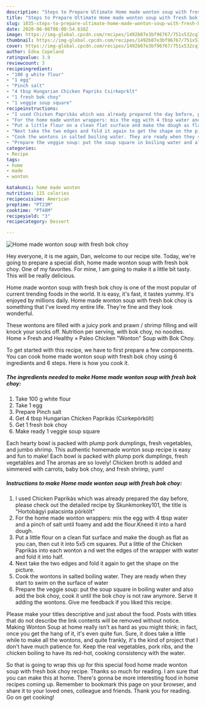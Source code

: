 ```yaml
---
description: "Steps to Prepare Ultimate Home made wonton soup with fresh bok choy"
title: "Steps to Prepare Ultimate Home made wonton soup with fresh bok choy"
slug: 1035-steps-to-prepare-ultimate-home-made-wonton-soup-with-fresh-bok-choy
date: 2020-06-06T06:00:54.638Z
image: https://img-global.cpcdn.com/recipes/1492b07e3bf96767/751x532cq70/home-made-wonton-soup-with-fresh-bok-choy-recipe-main-photo.jpg
thumbnail: https://img-global.cpcdn.com/recipes/1492b07e3bf96767/751x532cq70/home-made-wonton-soup-with-fresh-bok-choy-recipe-main-photo.jpg
cover: https://img-global.cpcdn.com/recipes/1492b07e3bf96767/751x532cq70/home-made-wonton-soup-with-fresh-bok-choy-recipe-main-photo.jpg
author: Edna Copeland
ratingvalue: 3.9
reviewcount: 3
recipeingredient:
- "100 g white flour"
- "1 egg"
- "Pinch salt"
- "4 tbsp Hungarian Chicken Papriks Csirkeprklt"
- "1 fresh bok choy"
- "1 veggie soup square"
recipeinstructions:
- "I used Chicken Paprikàs which was already prepared the day before, please check out the detailed recipe by Skunkmonkey101, the title is &#34;Hortobàgyi palacsinta pörkölt&#34;"
- "For the home made wonton wrappers: mix the egg with 4 tbsp water and a pinch of salt until foamy and add the flour.Kneed it into a hard dough."
- "Put a little flour on a clean flat surface and make the dough as flat as you can, then cut it into 5x5 cm squares. Put a little of the Chicken Paprikàs into each wonton a nd wet the edges of the wrapper with water and fold it into half."
- "Next take the two edges and fold it again to get the shape on the picture."
- "Cook the wontons in salted boiling water. They are ready when they start to swim on the surface of water"
- "Prepare the veggie soup: put the soup square in boiling water and also add the bok choy, cook it until the bok choy is not raw anymore. Serve it adding the wontons. Give me feedback if you liked this recipe."
categories:
- Recipe
tags:
- home
- made
- wonton

katakunci: home made wonton 
nutrition: 115 calories
recipecuisine: American
preptime: "PT23M"
cooktime: "PT48M"
recipeyield: "3"
recipecategory: Dessert

---
```



![Home made wonton soup with fresh bok choy](https://img-global.cpcdn.com/recipes/1492b07e3bf96767/751x532cq70/home-made-wonton-soup-with-fresh-bok-choy-recipe-main-photo.jpg)

Hey everyone, it is me again, Dan, welcome to our recipe site. Today, we're going to prepare a special dish, home made wonton soup with fresh bok choy. One of my favorites. For mine, I am going to make it a little bit tasty. This will be really delicious.

Home made wonton soup with fresh bok choy is one of the most popular of current trending foods in the world. It is easy, it's fast, it tastes yummy. It's enjoyed by millions daily. Home made wonton soup with fresh bok choy is something that I've loved my entire life. They're fine and they look wonderful.

These wontons are filled with a juicy pork and prawn / shrimp filling and will knock your socks off. Nutrition per serving, with bok choy, no noodles. Home » Fresh and Healthy » Paleo Chicken &#34;Wonton&#34; Soup with Bok Choy.


To get started with this recipe, we have to first prepare a few components. You can cook home made wonton soup with fresh bok choy using 6 ingredients and 6 steps. Here is how you cook it.

<!--inarticleads1-->

##### The ingredients needed to make Home made wonton soup with fresh bok choy:

1. Take 100 g white flour
1. Take 1 egg
1. Prepare Pinch salt
1. Get 4 tbsp Hungarian Chicken Paprikàs (Csirkepörkölt)
1. Get 1 fresh bok choy
1. Make ready 1 veggie soup square


Each hearty bowl is packed with plump pork dumplings, fresh vegetables, and jumbo shrimp. This authentic homemade wonton soup recipe is easy and fun to make! Each bowl is packed with plump pork dumplings, fresh vegetables and The aromas are so lovely! Chicken broth is added and simmered with carrots, baby bok choy, and fresh shrimp, yum! 

<!--inarticleads2-->

##### Instructions to make Home made wonton soup with fresh bok choy:

1. I used Chicken Paprikàs which was already prepared the day before, please check out the detailed recipe by Skunkmonkey101, the title is &#34;Hortobàgyi palacsinta pörkölt&#34;
1. For the home made wonton wrappers: mix the egg with 4 tbsp water and a pinch of salt until foamy and add the flour.Kneed it into a hard dough.
1. Put a little flour on a clean flat surface and make the dough as flat as you can, then cut it into 5x5 cm squares. Put a little of the Chicken Paprikàs into each wonton a nd wet the edges of the wrapper with water and fold it into half.
1. Next take the two edges and fold it again to get the shape on the picture.
1. Cook the wontons in salted boiling water. They are ready when they start to swim on the surface of water
1. Prepare the veggie soup: put the soup square in boiling water and also add the bok choy, cook it until the bok choy is not raw anymore. Serve it adding the wontons. Give me feedback if you liked this recipe.


Please make your titles descriptive and just about the food. Posts with titles that do not describe the link contents will be removed without notice. Making Wonton Soup at home really isn&#39;t as hard as you might think; in fact, once you get the hang of it, it&#39;s even quite fun. Sure, it does take a little while to make all the wontons, and quite frankly, it&#39;s the kind of project that I don&#39;t have much patience for. Keep the real vegetables, pork ribs, and the chicken boiling to have its red-hot, cooking consistency with the water. 

So that is going to wrap this up for this special food home made wonton soup with fresh bok choy recipe. Thanks so much for reading. I am sure that you can make this at home. There's gonna be more interesting food in home recipes coming up. Remember to bookmark this page on your browser, and share it to your loved ones, colleague and friends. Thank you for reading. Go on get cooking!
